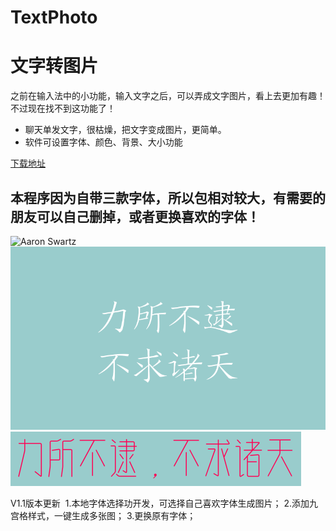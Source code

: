 # TextPhoto
文字转图片
============================

之前在输入法中的小功能，输入文字之后，可以弄成文字图片，看上去更加有趣！不过现在找不到这功能了！

* 聊天单发文字，很枯燥，把文字变成图片，更简单。
* 软件可设置字体、颜色、背景、大小功能

[下载地址](https://github.com/lycc123456/TextPhoto/blob/master/app/release/app-release.apk)

## 本程序因为自带三款字体，所以包相对较大，有需要的朋友可以自己删掉，或者更换喜欢的字体！

![Aaron Swartz](https://raw.githubusercontent.com/lycc123456/TextPhoto/master/20180228155217.jpg)
![Aaron Swartz](https://raw.githubusercontent.com/lycc123456/TextPhoto/master/20180228163548.png)
![Aaron Swartz](https://raw.githubusercontent.com/lycc123456/TextPhoto/master/20180228155217.png)


V1.1版本更新
  1.本地字体选择功开发，可选择自己喜欢字体生成图片；
  2.添加九宫格样式，一键生成多张图；
  3.更换原有字体；
